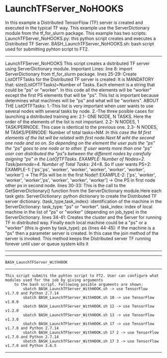 # LaunchTFServer_NoHOOKS

In this example a Distributed TensorFlow (TF) server is created and executed in the typical TF way. This example use the ServerDictionary module from the tf_for_slurm package. This example has two scripts:
	LaunchTFServer_NoHOOKS.py: this python script creates and executes a Distributed TF Server.
	BASH_LaunchTFServer_NoHOOKS.sh: bash script used for submitting pyhton script to FT2.
	
**************************************************************************************************************************
LaunchTFServer_NoHOOKS
This script creates a dsitributed TF server using ServerDictionary module. Important Lines:
	line 8: import ServerDictionary from tf_for_slurm package.
	lines 25-29: Create ListOfTFTasks for the Distributed TF server is created:
		It is MANDATORY that: size(ListOfTFTasks)=Number of Tasks.
		Each element is a string that could be "ps" or "worker".
		In this code all the elements will be "worker" except the first PS elements that will be "ps". 
		This list is important because determines what machines will be "ps" and what will be "workers".
		ABOUT THE ListOfTFTasks:
			1.-This list is very important when user wants to use several nodes with several tasks by node. 
			2.-The three posible cases for launching a distributed training are:
				2.1- ONE NODE, N TASKS. Here the order of the elements of the list is not important.
				2.2- N NODES, 1 TASK/PERNODE. This case is identical to the previous one. 
				2.3- N NODES, M TASKS/PERNODE: Number  of total tasks=N*M. In this case the M first elements of the list will be related with first node.Next M wiht the second one node and so on. So depending on the element the user puts the "ps" the "ps" goes to one node or to other. If user wants more than one "ps" user can distributed the "ps"s between the different nodes by carefully asigning "ps" in the ListOfTFTasks.
				EXAMPLE: Number of Nodes=2. Task/pernode=4. Number of Total Tasks: 2*4=8. So If user wants PS=2:
				EXAMPLE-1: ['ps','ps', 'worker', 'worker', 'worker', 'worker', 'worker', 'worker'] -> The PSs will be in the first Node!!
				EXAMPLE-2: ['ps', 'worker', 'worker', 'worker','ps', 'worker', 'worker', 'worker'] 
								-> One PS in first node other ps in second node.
	lines 30-33: This is the call to the GetServerDictionary() function from the ServerDictionary module.Here each task gets:
	ServerDictionary: python dictionary to create the Distributed TF server dictionary.
	(task_type,task_index): identification of the machine in the ServerDictionary:
		task_type: "ps" or "worker".
		task_index: index of local machine in the list of "ps" or "worker" (depending on job_type) in the ServerDictionary.
	lines 34-41: Creates the cluster and the Server for running TF in distributed way.
Finally each local machine could be a "ps" or a "worker" (this is given by task_type):
	ps (lines 44-45): if the machine is a "ps" then a parameter server is created. In this case the join method of the server is invoked. This method keeps the Distributed server TF running  forever until user or queue system kills it
**************************************************************************************************************************
**************************************************************************************************************************
	BASH_LaunchTFServer_WithHOOK
**************************************************************************************************************************
	This script submits the pyhton script to FT2. User can configure what modules used for the job by giving arguments
		to the bash script. Following posible arguments are shown: 
			sbatch BASH_LaunchTFServer_WithHOOK.sh -> use TensorFlow v1.7.0 and Python 2.7.14
			sbatch BASH_LaunchTFServer_WithHOOK.sh 10 -> use TensorFlow v1.0.0
			sbatch BASH_LaunchTFServer_WithHOOK.sh 12 -> use TensorFlow v1.2.0
			sbatch BASH_LaunchTFServer_WithHOOK.sh 13 -> use TensorFlow v1.3.0
			sbatch BASH_LaunchTFServer_WithHOOK.sh 17 -> use TensorFlow v1.7.0 and Python 2.7.14
			sbatch BASH_LaunchTFServer_WithHOOK.sh 17 2 -> use TensorFlow v1.7.0 and Python 2.7.14
			sbatch BASH_LaunchTFServer_WithHOOK.sh 17 3 -> use TensorFlow v1.7.0 and Python 3.6.5
**************************************************************************************************************************

